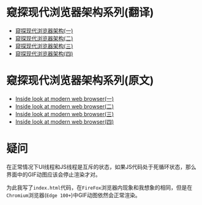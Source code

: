 # 窥探现代浏览器架构系列(翻译)

 - [窥探现代浏览器架构(一)](https://zhuanlan.zhihu.com/p/99394757)
 - [窥探现代浏览器架构(二)](https://zhuanlan.zhihu.com/p/99668141)
 - [窥探现代浏览器架构(三)](https://zhuanlan.zhihu.com/p/101587249)
 - [窥探现代浏览器架构(四)](https://zhuanlan.zhihu.com/p/102137317)

# 窥探现代浏览器架构系列(原文)

 - [Inside look at modern web browser(一)](https://developer.chrome.com/blog/inside-browser-part1/)
 - [Inside look at modern web browser(二)](https://developer.chrome.com/blog/inside-browser-part2/)
 - [Inside look at modern web browser(三)](https://developer.chrome.com/blog/inside-browser-part3/)
 - [Inside look at modern web browser(四)](https://developer.chrome.com/blog/inside-browser-part4/)

# 疑问

在正常情况下UI线程和JS线程是互斥的状态，如果JS代码处于死循环状态，那么界面中的GIF动图应该会停止渲染才对。

为此我写了`index.html`代码，在`FireFox`浏览器内现象和我想象的相同，但是在`Chromium`浏览器(`Edge 100+`)中GIF动图依然会正常渲染。
